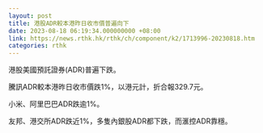 ```yaml
---
layout: post
title: 港股ADR較本港昨日收市價普遍向下
date: 2023-08-18 06:19:34.000000000 +08:00
link: https://news.rthk.hk/rthk/ch/component/k2/1713996-20230818.htm
categories: rthk
---
```


港股美國預託證券(ADR)普遍下跌。

騰訊ADR較本港昨日收市價跌1%，以港元計，折合報329.7元。

小米、阿里巴巴ADR跌逾1%。

友邦、港交所ADR跌近1%，多隻內銀股ADR都下跌，而滙控ADR靠穩。
